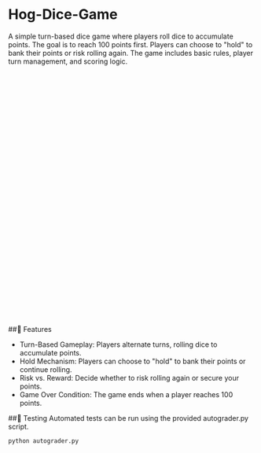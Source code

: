 # Hog-Dice-Game
A simple turn-based dice game where players roll dice to accumulate points. The goal is to reach 100 points first. Players can choose to "hold" to bank their points or risk rolling again. The game includes basic rules, player turn management, and scoring logic. 

<img scr = "hog.png" height="500" height="500">

##🚀 Features

- Turn-Based Gameplay: Players alternate turns, rolling dice to accumulate points.
- Hold Mechanism: Players can choose to "hold" to bank their points or continue rolling.
- Risk vs. Reward: Decide whether to risk rolling again or secure your points.
- Game Over Condition: The game ends when a player reaches 100 points.

##🧪 Testing
Automated tests can be run using the provided autograder.py script.

```bash
python autograder.py
